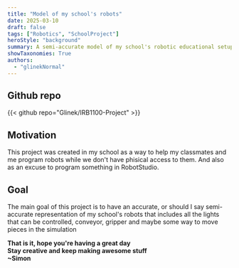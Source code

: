 ```yaml
---
title: "Model of my school's robots"
date: 2025-03-10
draft: false
tags: ["Robotics", "SchoolProject"]
heroStyle: "background"
summary: A semi-accurate model of my school's robotic educational setup.
showTaxonomies: True
authors:
  - "glinekNormal"
---
```

## Github repo
{{< github repo="Glinek/IRB1100-Project" >}}
&nbsp;

## Motivation
This project was created in my school as a way to help my classmates and me program robots while we don't have phisical access to them. And also as an excuse to program something in RobotStudio.

## Goal
The main goal of this project is to have an accurate, or should I say semi-accurate representation of my school's robots that includes all the lights that can be controlled, conveyor, gripper and maybe some way to move pieces in the simulation

**That is it, hope you're having a great day**  
**Stay creative and keep making awesome stuff**  
**~Simon**  